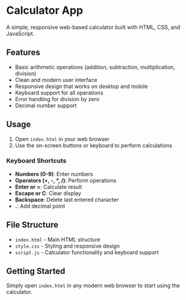 # Calculator App

A simple, responsive web-based calculator built with HTML, CSS, and JavaScript.

## Features

- Basic arithmetic operations (addition, subtraction, multiplication, division)
- Clean and modern user interface
- Responsive design that works on desktop and mobile
- Keyboard support for all operations
- Error handling for division by zero
- Decimal number support

## Usage

1. Open `index.html` in your web browser
2. Use the on-screen buttons or keyboard to perform calculations

### Keyboard Shortcuts

- **Numbers (0-9)**: Enter numbers
- **Operators (+, -, *, /)**: Perform operations
- **Enter or =**: Calculate result
- **Escape or C**: Clear display
- **Backspace**: Delete last entered character
- **.**: Add decimal point

## File Structure

- `index.html` - Main HTML structure
- `style.css` - Styling and responsive design
- `script.js` - Calculator functionality and keyboard support

## Getting Started

Simply open `index.html` in any modern web browser to start using the calculator.